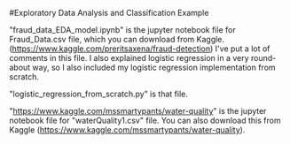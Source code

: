 #Exploratory Data Analysis and Classification Example

"fraud_data_EDA_model.ipynb" is the jupyter notebook file for Fraud_Data.csv file, which you can download from Kaggle. (https://www.kaggle.com/preritsaxena/fraud-detection) I've put a lot of comments in this file. I also explained logistic regression in a very round-about way, so I also included my logistic regression implementation from scratch.

"logistic_regression_from_scratch.py" is that file.

"https://www.kaggle.com/mssmartypants/water-quality" is the jupyter notebook file for "waterQuality1.csv" file. You can also download this from Kaggle (https://www.kaggle.com/mssmartypants/water-quality).
